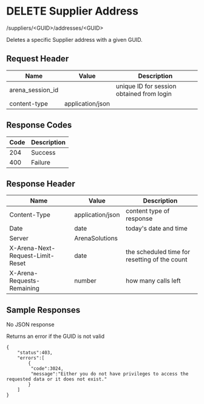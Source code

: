 # DELETE Supplier Address
/suppliers/&lt;GUID&gt;/addresses/&lt;GUID&gt;

Deletes a specific Supplier address with a given GUID.

## Request Header

| Name  | Value  | Description  |
|  --- |  --- |  --- | 
| arena_session_id  |   | unique ID for session obtained from login  |
| content-type  | application/json  |   |

## Response Codes

| Code  | Description  |
|  --- |  --- | 
| 204  | Success  |
| 400  | Failure  |

## Response Header

| Name  | Value  | Description  |
|  --- |  --- |  --- | 
| Content-Type  | application/json  | content type of response  |
| Date  | date  | today's date and time  |
| Server  | ArenaSolutions  |   |
| X-Arena-Next-Request-Limit-Reset   | date  | the scheduled time for resetting of the count  |
| X-Arena-Requests-Remaining   | number  | how many calls left  |

## Sample Responses
No JSON response

Returns an error if the GUID is not valid

```
{  
    "status":403,
    "errors":[  
        {  
         "code":3024,
         "message":"Either you do not have privileges to access the requested data or it does not exist."
        }
    ]
}
```
